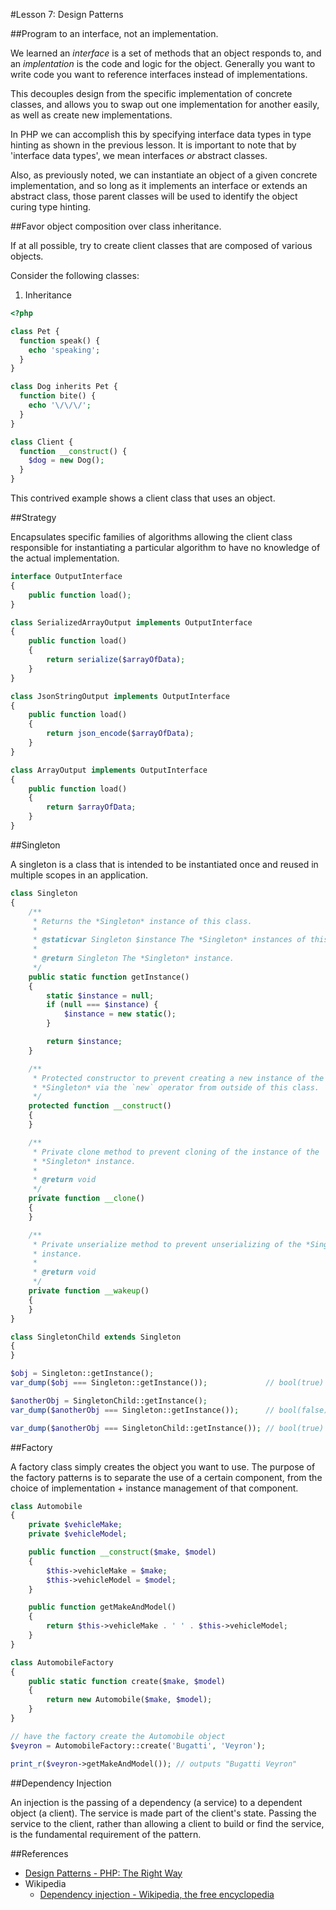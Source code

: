 #Lesson 7: Design Patterns

##Program to an interface, not an implementation.

We learned an *interface* is a set of methods that an object responds to, and an
*implentation* is the code and logic for the object. Generally you want to write
code you want to reference interfaces instead of implementations.

This decouples design from the specific implementation of concrete classes, and
allows you to swap out one implementation for another easily, as well as create
new implementations.

In PHP we can accomplish this by specifying interface data types in type
hinting as shown in the previous lesson. It is important to note that by
'interface data types', we mean interfaces _or_ abstract classes.

Also, as previously noted, we can instantiate an object of a given concrete
implementation, and so long as it implements an interface or extends an
abstract class, those parent classes will be used to identify the object curing
type hinting.

##Favor object composition over class inheritance.

If at all possible, try to create client classes that are composed of various
objects.

Consider the following classes:

1. Inheritance

```php
<?php

class Pet {
  function speak() {
    echo 'speaking';
  }
}

class Dog inherits Pet {
  function bite() {
    echo '\/\/\/';
  }
}

class Client {
  function __construct() {
    $dog = new Dog();
  }
}
```

This contrived example shows a client class that uses an object.

##Strategy

Encapsulates specific families of algorithms allowing the client class responsible for instantiating a particular algorithm to have no knowledge of the actual implementation.

```php
interface OutputInterface
{
    public function load();
}

class SerializedArrayOutput implements OutputInterface
{
    public function load()
    {
        return serialize($arrayOfData);
    }
}

class JsonStringOutput implements OutputInterface
{
    public function load()
    {
        return json_encode($arrayOfData);
    }
}

class ArrayOutput implements OutputInterface
{
    public function load()
    {
        return $arrayOfData;
    }
}
```

##Singleton

A singleton is a class that is intended to be instantiated once and reused in multiple
scopes in an application.

```php
class Singleton
{
    /**
     * Returns the *Singleton* instance of this class.
     *
     * @staticvar Singleton $instance The *Singleton* instances of this class.
     *
     * @return Singleton The *Singleton* instance.
     */
    public static function getInstance()
    {
        static $instance = null;
        if (null === $instance) {
            $instance = new static();
        }

        return $instance;
    }

    /**
     * Protected constructor to prevent creating a new instance of the
     * *Singleton* via the `new` operator from outside of this class.
     */
    protected function __construct()
    {
    }

    /**
     * Private clone method to prevent cloning of the instance of the
     * *Singleton* instance.
     *
     * @return void
     */
    private function __clone()
    {
    }

    /**
     * Private unserialize method to prevent unserializing of the *Singleton*
     * instance.
     *
     * @return void
     */
    private function __wakeup()
    {
    }
}

class SingletonChild extends Singleton
{
}

$obj = Singleton::getInstance();
var_dump($obj === Singleton::getInstance());             // bool(true)

$anotherObj = SingletonChild::getInstance();
var_dump($anotherObj === Singleton::getInstance());      // bool(false)

var_dump($anotherObj === SingletonChild::getInstance()); // bool(true)
```

##Factory

A factory class simply creates the object you want to use. The purpose of the factory patterns is to separate the use of a certain component, from the choice of implementation + instance management of that component.

```php
class Automobile
{
    private $vehicleMake;
    private $vehicleModel;

    public function __construct($make, $model)
    {
        $this->vehicleMake = $make;
        $this->vehicleModel = $model;
    }

    public function getMakeAndModel()
    {
        return $this->vehicleMake . ' ' . $this->vehicleModel;
    }
}

class AutomobileFactory
{
    public static function create($make, $model)
    {
        return new Automobile($make, $model);
    }
}

// have the factory create the Automobile object
$veyron = AutomobileFactory::create('Bugatti', 'Veyron');

print_r($veyron->getMakeAndModel()); // outputs "Bugatti Veyron"
```

##Dependency Injection

An injection is the passing of a dependency (a service) to a dependent object (a client). The service is made part of the client's state. Passing the service to the client, rather than allowing a client to build or find the service, is the fundamental requirement of the pattern.

##References

-   [Design Patterns - PHP: The Right Way](http://www.phptherightway.com/pages/Design-Patterns.html)
-   Wikipedia
    -   [Dependency injection - Wikipedia, the free encyclopedia](http://en.wikipedia.org/wiki/Dependency_injection)